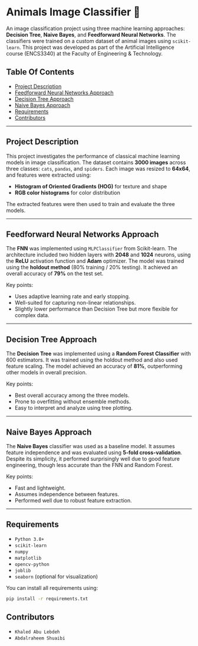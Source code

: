 # Animals Image Classifier 🐾

An image classification project using three machine learning approaches: **Decision Tree**, **Naive Bayes**, and **Feedforward Neural Networks**. The classifiers were trained on a custom dataset of animal images using `scikit-learn`. This project was developed as part of the Artificial Intelligence course (ENCS3340) at the Faculty of Engineering & Technology.

## Table Of Contents

* [Project Description](#project-description)
* [Feedforward Neural Networks Approach](#feedforward-neural-networks-approach)
* [Decision Tree Approach](#decision-tree-approach)
* [Naive Bayes Approach](#naive-bayes-approach)
* [Requirements](#requirements)
* [Contributors](#contributors)

***

## Project Description

This project investigates the performance of classical machine learning models in image classification. The dataset contains **3000 images** across three classes: `cats`, `pandas`, and `spiders`. Each image was resized to **64x64**, and features were extracted using:

* **Histogram of Oriented Gradients (HOG)** for texture and shape
* **RGB color histograms** for color distribution

The extracted features were then used to train and evaluate the three models.

---

## Feedforward Neural Networks Approach

The **FNN** was implemented using `MLPClassifier` from Scikit-learn. The architecture included two hidden layers with **2048** and **1024** neurons, using the **ReLU** activation function and **Adam** optimizer. The model was trained using the **holdout method** (80% training / 20% testing). It achieved an overall accuracy of **79%** on the test set.

Key points:

* Uses adaptive learning rate and early stopping.
* Well-suited for capturing non-linear relationships.
* Slightly lower performance than Decision Tree but more flexible for complex data.

---

## Decision Tree Approach

The **Decision Tree** was implemented using a **Random Forest Classifier** with 600 estimators. It was trained using the holdout method and also used feature scaling. The model achieved an accuracy of **81%**, outperforming other models in overall precision.

Key points:

* Best overall accuracy among the three models.
* Prone to overfitting without ensemble methods.
* Easy to interpret and analyze using tree plotting.

---

## Naive Bayes Approach

The **Naive Bayes** classifier was used as a baseline model. It assumes feature independence and was evaluated using **5-fold cross-validation**. Despite its simplicity, it performed surprisingly well due to good feature engineering, though less accurate than the FNN and Random Forest.

Key points:

* Fast and lightweight.
* Assumes independence between features.
* Performed well due to robust feature extraction.

---

## Requirements

* `Python 3.8+`
* `scikit-learn`
* `numpy`
* `matplotlib`
* `opencv-python`
* `joblib`
* `seaborn` (optional for visualization)

You can install all requirements using:

```bash
pip install -r requirements.txt
```

## Contributors
* `Khaled Abu Lebdeh`
* `Abdalraheem Shuaibi`

